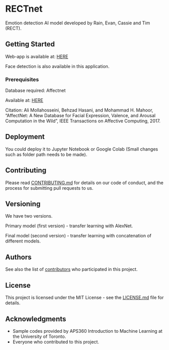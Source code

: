 # RECTnet
Emotion detection AI model developed by Rain, Evan, Cassie and Tim (RECT).

## Getting Started

Web-app is available at: [HERE](RECTnet.ml/demo) 

Face detection is also available in this application.

### Prerequisites

Database required: Affectnet

Available at: [HERE](http://mohammadmahoor.com/affectnet/)

Citation: Ali Mollahosseini, Behzad Hasani, and Mohammad H. Mahoor, “AffectNet: A New Database for Facial Expression, Valence, and Arousal Computation in the Wild”, IEEE Transactions on Affective Computing, 2017.

## Deployment

You could deploy it to Jupyter Notebook or Google Colab (Small changes such as folder path needs to be made).

## Contributing

Please read [CONTRIBUTING.md](https://gist.github.com/PurpleBooth/b24679402957c63ec426) for details on our code of conduct, and the process for submitting pull requests to us.

## Versioning

We have two versions.

Primary model (first version) - transfer learning with AlexNet.

Final model (second version) - transfer learning with concatenation of different models.

## Authors

See also the list of [contributors](https://github.com/your/project/contributors) who participated in this project.

## License

This project is licensed under the MIT License - see the [LICENSE.md](LICENSE.md) file for details.

## Acknowledgments

* Sample codes provided by APS360 Introduction to Machine Learning at the University of Toronto.
* Everyone who contributed to this project.


